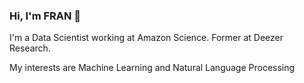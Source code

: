 ### Hi, I'm FRAN 👋

I'm a Data Scientist working at Amazon Science. Former at Deezer Research.

My interests are Machine Learning and Natural Language Processing
